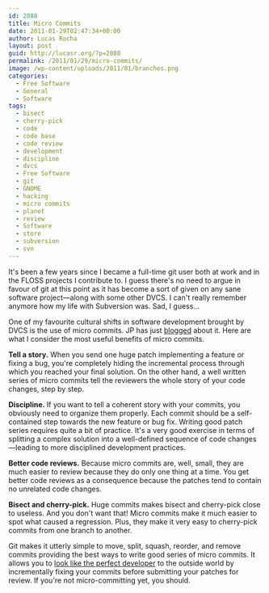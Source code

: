 ```yaml
---
id: 2088
title: Micro Commits
date: 2011-01-29T02:47:34+00:00
author: Lucas Rocha
layout: post
guid: http://lucasr.org/?p=2088
permalink: /2011/01/29/micro-commits/
image: /wp-content/uploads/2011/01/branches.png
categories:
  - Free Software
  - General
  - Software
tags:
  - bisect
  - cherry-pick
  - code
  - code base
  - code review
  - development
  - discipline
  - dvcs
  - Free Software
  - git
  - GNOME
  - hacking
  - micro commits
  - planet
  - review
  - Software
  - store
  - subversion
  - svn
---
```

It's been a few years since I became a full-time git user both at work and in
the FLOSS projects I contribute to. I guess there's no need to argue in favour
of git at this point as it has become a sort of given on any sane software
project—along with some other DVCS. I can't really remember anymore how my life
with Subversion was. Sad, I guess...

One of my favourite cultural shifts in software development brought by DVCS is
the use of micro commits. JP has just
[blogged](http://blog.jprosevear.org/2011/01/28/git-micro-commits-and-workflow/)
about it. Here are what I consider the most useful benefits of micro commits.

**Tell a story.** When you send one huge patch implementing a feature or fixing
a bug, you're completely hiding the incremental process through which you
reached your final solution. On the other hand, a well written series of micro
commits tell the reviewers the whole story of your code changes, step by step.

**Discipline.** If you want to tell a coherent story with your commits, you
obviously need to organize them properly. Each commit should be a
self-contained step towards the new feature or bug fix. Writing good patch
series requires quite a bit of practice. It's a very good exercise in terms of
splitting a complex solution into a well-defined sequence of code
changes—leading to more disciplined development practices.

**Better code reviews.** Because micro commits are, well, small, they are much
easier to review because they do only one thing at a time. You get better code
reviews as a consequence because the patches tend to contain no unrelated code
changes.

**Bisect and cherry-pick.** Huge commits makes bisect and cherry-pick close to
useless. And you don't want that! Micro commits make it much easier to spot
what caused a regression. Plus, they make it very easy to cherry-pick commits
from one branch to another.

Git makes it utterly simple to move, split, squash, reorder, and remove commits
providing the best ways to write good series of micro commits. It allows you
to [look like the perfect
developer](http://people.gnome.org/~federico/news-2008-08.html#git-rebase-interactive)
to the outside world by incrementally fixing your commits before submitting
your patches for review. If you're not micro-committing yet, you should.
